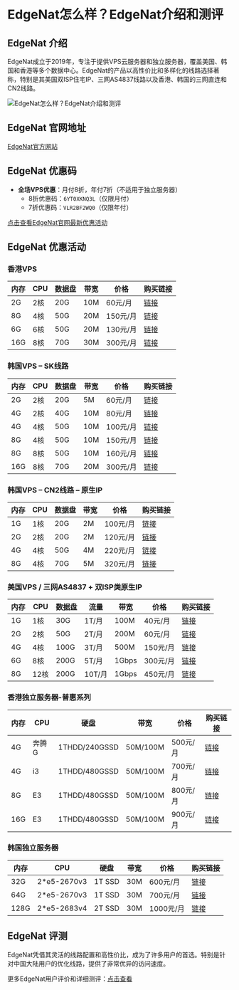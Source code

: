 # EdgeNat怎么样？EdgeNat介绍和测评

## EdgeNat 介绍
EdgeNat成立于2019年，专注于提供VPS云服务器和独立服务器，覆盖美国、韩国和香港等多个数据中心。EdgeNat的产品以高性价比和多样化的线路选择著称，特别是其美国双ISP住宅IP、三网AS4837线路以及香港、韩国的三网直连和CN2线路。

![EdgeNat怎么样？EdgeNat介绍和测评](https://github.com/user-attachments/assets/7f20e3ff-c6ed-41d9-a242-5856d9d02504)

## EdgeNat 官网地址
[EdgeNat官方网站](https://www.edgenat.com/aff.php?aff=1125)

## EdgeNat 优惠码
- **全场VPS优惠**：月付8折，年付7折（不适用于独立服务器）
  - 8折优惠码：`6YT0XKNQ3L`（仅限月付）
  - 7折优惠码：`VLR2BF2WQ0`（仅限年付）

[点击查看EdgeNat官网最新优惠活动](https://www.edgenat.com/aff.php?aff=1125)

## EdgeNat 优惠活动

### 香港VPS
| 内存 | CPU  | 数据盘 | 带宽  | 价格    | 购买链接 |
|------|------|--------|-------|---------|----------|
| 2G   | 2核  | 20G    | 10M   | 60元/月 | [链接](https://www.edgenat.com/aff.php?aff=1125&pid=33) |
| 8G   | 4核  | 50G    | 20M   | 150元/月 | [链接](https://www.edgenat.com/aff.php?aff=1125&pid=34) |
| 6G   | 6核  | 50G    | 20M   | 130元/月 | [链接](https://www.edgenat.com/aff.php?aff=1125&pid=36) |
| 16G  | 8核  | 70G    | 30M   | 300元/月 | [链接](https://www.edgenat.com/aff.php?aff=1125&pid=35) |

### 韩国VPS – SK线路
| 内存 | CPU  | 数据盘 | 带宽  | 价格    | 购买链接 |
|------|------|--------|-------|---------|----------|
| 2G   | 2核  | 20G    | 5M    | 60元/月 | [链接](https://www.edgenat.com/aff.php?aff=1125&pid=114) |
| 4G   | 2核  | 40G    | 10M   | 80元/月 | [链接](https://www.edgenat.com/aff.php?aff=1125&pid=115) |
| 4G   | 4核  | 50G    | 10M   | 100元/月 | [链接](https://www.edgenat.com/aff.php?aff=1125&pid=116) |
| 8G   | 4核  | 50G    | 10M   | 150元/月 | [链接](https://www.edgenat.com/aff.php?aff=1125&pid=117) |
| 8G   | 8核  | 50G    | 10M   | 160元/月 | [链接](https://www.edgenat.com/aff.php?aff=1125&pid=119) |
| 16G  | 8核  | 70G    | 20M   | 300元/月 | [链接](https://www.edgenat.com/aff.php?aff=1125&pid=120) |

### 韩国VPS – CN2线路 – 原生IP
| 内存 | CPU  | 数据盘 | 带宽  | 价格    | 购买链接 |
|------|------|--------|-------|---------|----------|
| 1G   | 1核  | 20G    | 2M    | 100元/月 | [链接](https://www.edgenat.com/aff.php?aff=1125&pid=91) |
| 2G   | 2核  | 20G    | 2M    | 120元/月 | [链接](https://www.edgenat.com/aff.php?aff=1125&pid=92) |
| 4G   | 4核  | 50G    | 4M    | 220元/月 | [链接](https://www.edgenat.com/aff.php?aff=1125&pid=93) |
| 8G   | 4核  | 70G    | 5M    | 320元/月 | [链接](https://www.edgenat.com/aff.php?aff=1125&pid=94) |

### 美国VPS / 三网AS4837 + 双ISP类原生IP
| 内存 | CPU  | 数据盘 | 流量   | 带宽  | 价格    | 购买链接 |
|------|------|--------|--------|-------|---------|----------|
| 1G   | 1核  | 30G    | 1T/月  | 100M  | 40元/月  | [链接](https://www.edgenat.com/aff.php?aff=1125&pid=122) |
| 2G   | 2核  | 50G    | 2T/月  | 200M  | 60元/月  | [链接](https://www.edgenat.com/aff.php?aff=1125&pid=123) |
| 4G   | 4核  | 100G   | 3T/月  | 500M  | 150元/月 | [链接](https://www.edgenat.com/aff.php?aff=1125&pid=124) |
| 6G   | 8核  | 200G   | 5T/月  | 1Gbps | 300元/月 | [链接](https://www.edgenat.com/aff.php?aff=1125&pid=125) |
| 8G   | 12核 | 200G   | 10T/月 | 1Gbps | 450元/月 | [链接](https://www.edgenat.com/aff.php?aff=1125&pid=121) |

### 香港独立服务器-普惠系列
| 内存 | CPU      | 硬盘        | 带宽        | 价格    | 购买链接 |
|------|----------|-------------|-------------|---------|----------|
| 4G   | 奔腾G    | 1THDD/240GSSD | 50M/100M    | 500元/月 | [链接](https://www.edgenat.com/aff.php?aff=1125&gid=11) |
| 4G   | i3       | 1THDD/480GSSD | 50M/100M    | 700元/月 | [链接](https://www.edgenat.com/aff.php?aff=1125&gid=11) |
| 8G   | E3       | 1THDD/480GSSD | 50M/100M    | 800元/月 | [链接](https://www.edgenat.com/aff.php?aff=1125&gid=11) |
| 16G  | E3       | 1THDD/480GSSD | 50M/100M    | 900元/月 | [链接](https://www.edgenat.com/aff.php?aff=1125&gid=11) |

### 韩国独立服务器
| 内存 | CPU          | 硬盘      | 带宽  | 价格    | 购买链接 |
|------|--------------|-----------|-------|---------|----------|
| 32G  | 2*e5-2670v3  | 1T SSD    | 30M   | 600元/月 | [链接](https://www.edgenat.com/aff.php?aff=1125&gid=14) |
| 64G  | 2*e5-2670v3  | 1T SSD    | 30M   | 700元/月 | [链接](https://www.edgenat.com/aff.php?aff=1125&gid=14) |
| 128G | 2*e5-2683v4  | 2T SSD    | 30M   | 1000元/月 | [链接](https://www.edgenat.com/aff.php?aff=1125&gid=14) |

## EdgeNat 评测
EdgeNat凭借其灵活的线路配置和高性价比，成为了许多用户的首选。特别是针对中国大陆用户的优化线路，提供了非常优异的访问速度。

更多EdgeNat用户评价和详细测评：[点击查看](https://www.edgenat.com/aff.php?aff=1125)
